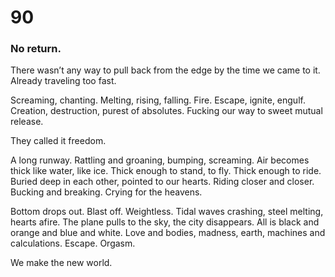 # 90

### No return.

There wasn’t any way to pull back from the edge by the time we came to it. Already traveling too fast. 

Screaming, chanting. Melting, rising, falling. Fire. Escape, ignite, engulf. Creation, destruction, purest of absolutes. Fucking our way to sweet mutual release.

They called it freedom.

A long runway. Rattling and groaning, bumping, screaming. Air becomes thick like water, like ice. Thick enough to stand, to fly. Thick enough to ride. Buried deep in each other, pointed to our hearts. Riding closer and closer. Bucking and breaking. Crying for the heavens.

Bottom drops out. Blast off. Weightless. Tidal waves crashing, steel melting, hearts afire. The plane pulls to the sky, the city disappears. All is black and orange and blue and white. Love and bodies, madness, earth, machines and calculations. Escape. Orgasm. 

We make the new world.